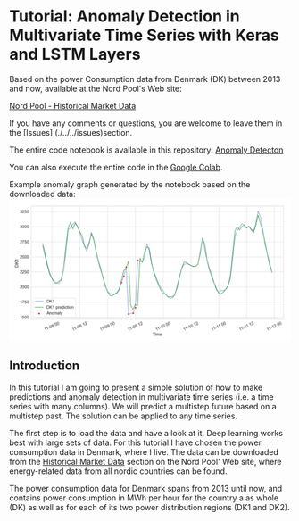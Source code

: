# Tutorial: Anomaly Detection in Multivariate Time Series with Keras and LSTM Layers

Based on the power Consumption data from Denmark (DK) between 2013 and now, available at the Nord Pool's Web site:

[Nord Pool - Historical Market Data](https://www.nordpoolgroup.com/historical-market-data/)

If you have any comments or questions, you are welcome to leave them in the [Issues] (./../../issues)section.

The entire code notebook is available in this repository: [Anomaly Detecton](./anomaly_detection.ipynb)

You can also execute the entire code in the
<a href="https://colab.research.google.com/drive/1JSJAHGhcmyKaWSZy6S9QKoDNqjcOQnsb#scrollTo=JoCh0eqEUGvN" target="_blank">Google Colab</a>.

Example anomaly graph generated by the notebook based on the downloaded data:
![](./images/validation_anomalies_zoomed.png)


## Introduction

In this tutorial I am going to present a simple solution of how to make predictions and anomaly detection in multivariate time series (i.e. a time series with many columns). We will predict a multistep future based on a multistep past. The solution can be applied to any time series.

The first step is to load the data and have a look at it. Deep learning works best with large sets of data. For this tutorial I have chosen the power consumption data in Denmark, where I live. The data can be downloaded from the <a href="https://www.nordpoolgroup.com/historical-market-data/" target="_blank">Historical Market Data</a> section on the Nord Pool' Web site, where energy-related data from all nordic countries can be found.

The power consumption data for Denmark spans from 2013 until now, and contains power consumption in MWh per hour for the country a as whole (DK) as well as for each of its two power distribution regions (DK1 and DK2).

